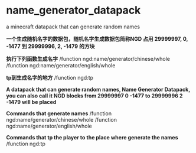 # name_generator_datapack
a minecraft datapack that can generate random names

**一个生成随机名字的数据包，随机名字生成数据包简称NGD
占用 29999997, 0, -1477 到 29999996, 2, -1479 的方块**

**执行下列函数生成名字**
/function ngd:name/generator/chinese/whole
/function ngd:name/generator/english/whole

**tp到生成名字的地方** 
/function ngd:tp

**A datapack that can generate random names, Name Generator Datapack, you can also call it NGD
blocks from 29999997 0 -1477 to 29999996 2 -1479 will be placed**

**Commands that generate names**
/function ngd:name/generator/chinese/whole
/function ngd:name/generator/english/whole

**Commands that tp the player to the place where generate the names**
/function ngd:tp
